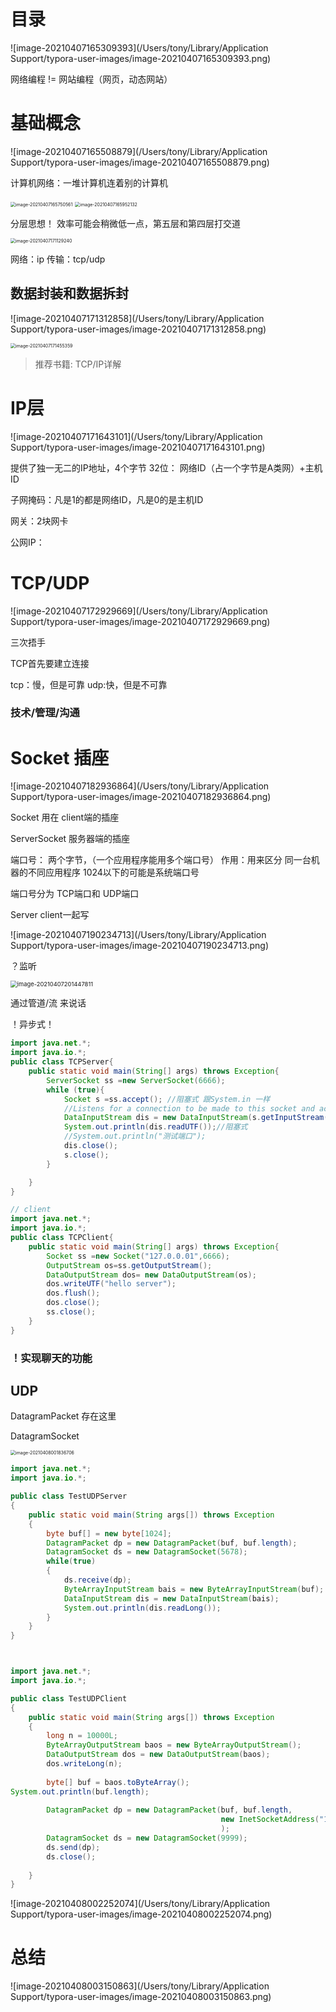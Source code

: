 # 目录

![image-20210407165309393](/Users/tony/Library/Application Support/typora-user-images/image-20210407165309393.png)

网络编程 != 网站编程（网页，动态网站）



# 基础概念

![image-20210407165508879](/Users/tony/Library/Application Support/typora-user-images/image-20210407165508879.png)



计算机网络：一堆计算机连着别的计算机

<img src="/Users/tony/Library/Application Support/typora-user-images/image-20210407165750561.png" alt="image-20210407165750561" style="zoom:50%;" />

<img src="/Users/tony/Library/Application Support/typora-user-images/image-20210407165952132.png" alt="image-20210407165952132" style="zoom:50%;" />

分层思想！ 效率可能会稍微低一点，第五层和第四层打交道

<img src="/Users/tony/Library/Application Support/typora-user-images/image-20210407171129240.png" alt="image-20210407171129240" style="zoom:50%;" />

网络：ip  传输：tcp/udp

## 数据封装和数据拆封

![image-20210407171312858](/Users/tony/Library/Application Support/typora-user-images/image-20210407171312858.png)

<img src="/Users/tony/Library/Application Support/typora-user-images/image-20210407171455359.png" alt="image-20210407171455359" style="zoom:50%;" />

>  推荐书籍: TCP/IP详解

# IP层

![image-20210407171643101](/Users/tony/Library/Application Support/typora-user-images/image-20210407171643101.png)

提供了独一无二的IP地址，4个字节 32位： 网络ID（占一个字节是A类网）+主机ID

子网掩码：凡是1的都是网络ID，凡是0的是主机ID

网关：2块网卡

公网IP：



# TCP/UDP

![image-20210407172929669](/Users/tony/Library/Application Support/typora-user-images/image-20210407172929669.png)

三次捂手

TCP首先要建立连接

tcp：慢，但是可靠 udp:快，但是不可靠



### 技术/管理/沟通



# Socket 插座

![image-20210407182936864](/Users/tony/Library/Application Support/typora-user-images/image-20210407182936864.png)

Socket 用在 client端的插座

ServerSocket  服务器端的插座

端口号： 两个字节，（一个应用程序能用多个端口号） 作用：用来区分 同一台机器的不同应用程序 1024以下的可能是系统端口号



端口号分为 TCP端口和  UDP端口

Server client一起写

![image-20210407190234713](/Users/tony/Library/Application Support/typora-user-images/image-20210407190234713.png)

？监听

<img src="/Users/tony/Library/Application Support/typora-user-images/image-20210407201447811.png" alt="image-20210407201447811" style="zoom: 67%;" />

通过管道/流 来说话

！异步式！

```java
import java.net.*;
import java.io.*;
public class TCPServer{
	public static void main(String[] args) throws Exception{
		ServerSocket ss =new ServerSocket(6666);
		while (true){
			Socket s =ss.accept(); //阻塞式 跟System.in 一样
			//Listens for a connection to be made to this socket and accepts it.
			DataInputStream dis = new DataInputStream(s.getInputStream());
			System.out.println(dis.readUTF());//阻塞式
			//System.out.println("测试端口");
			dis.close();
			s.close();
		}

	}
}

// client
import java.net.*;
import java.io.*;
public class TCPClient{
	public static void main(String[] args) throws Exception{
		Socket ss =new Socket("127.0.0.01",6666);
		OutputStream os=ss.getOutputStream();
		DataOutputStream dos= new DataOutputStream(os);
		dos.writeUTF("hello server");
		dos.flush();
		dos.close();
		ss.close();
	}
}

```



###  ！实现聊天的功能



## UDP

DatagramPacket  存在这里

DatagramSocket

<img src="/Users/tony/Library/Application Support/typora-user-images/image-20210408001836706.png" alt="image-20210408001836706" style="zoom:50%;" />

```java
import java.net.*;
import java.io.*;

public class TestUDPServer
{
	public static void main(String args[]) throws Exception
	{
		byte buf[] = new byte[1024];
		DatagramPacket dp = new DatagramPacket(buf, buf.length);
		DatagramSocket ds = new DatagramSocket(5678);
		while(true)
		{
			ds.receive(dp);
			ByteArrayInputStream bais = new ByteArrayInputStream(buf);
			DataInputStream dis = new DataInputStream(bais);
			System.out.println(dis.readLong());
		}
	}
}



import java.net.*;
import java.io.*;

public class TestUDPClient
{
	public static void main(String args[]) throws Exception
	{
		long n = 10000L;
		ByteArrayOutputStream baos = new ByteArrayOutputStream();
		DataOutputStream dos = new DataOutputStream(baos);
		dos.writeLong(n);
		
		byte[] buf = baos.toByteArray();
System.out.println(buf.length);
		
		DatagramPacket dp = new DatagramPacket(buf, buf.length, 
											   new InetSocketAddress("127.0.0.1", 5678) //这里本来穿的是SocketAddress 父类引用指向子类对象
											   );
		DatagramSocket ds = new DatagramSocket(9999);
		ds.send(dp);
		ds.close();
		
	}
}
```

![image-20210408002252074](/Users/tony/Library/Application Support/typora-user-images/image-20210408002252074.png)



# 总结

![image-20210408003150863](/Users/tony/Library/Application Support/typora-user-images/image-20210408003150863.png)

